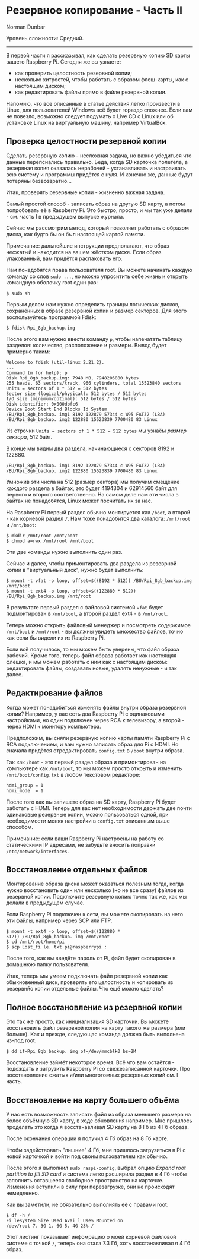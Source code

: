 Резервное копирование - Часть II
================================

Norman Dunbar

Уровень сложности: Средний.


* * *

В первой части я рассказывал, как сделать резервную копию SD карты вашего Raspberry Pi. Сегодня же вы узнаете:

- как проверить целостность резервной копии;
- несколько хитростей, чтобы работать с образом флеш-карты, как с настоящим диском;
- как редактировать файлы прямо в файле резервной копии.

Напомню, что все описанные в статье действия легко произвести в Linux, для пользователей Windows всё будет гораздо сложнее. Если вам не повезло, возможно следует подумать о Live CD с Linux или об установке Linux на виртуальную машину, например VirtualBox.


Проверка целостности резервной копии
------------------------------------
Сделать резервную копию - несложная задача, но важно убедиться что данные перепсиались правильно. Беда, когда SD карточка полетела, а резервная копия оказалась нерабочей - устанавливать и настраивать всю систему и программы придётся с нуля. И конечно же, данные будут потеряны безвозвратно...

Итак, проверять резервные копии - жизненно важная задача.

Самый простой способ - записать образ на другую SD карту, а потом попробовать её в Raspberry Pi. Это быстро, просто, и мы так уже делали - см. часть I в предыдущем выпуске журнала.

Сейчас мы рассмотрим метод, который позволяет работать с образом диска, как будто бы он был настоящей картой памяти.

Примечание: дальнейшие инструкции предполагают, что образ несжатый и находится на вашем жёстком диске. Если образ упакованный, вам придётся распаковать его.

Нам понадобятся права пользователя root. Вы можете начинать каждую команду со слов `sudo ...`, но можно упроситить себе жизнь и открыть командную оболочку root один раз:

    $ sudo sh

Первым делом нам нужно определить границы логических дисков, сохранённых в образе резервной копии и размер секторов. Для этого воспользуйтесь программой Fdisk:

    $ fdisk Rpi_8gb_backup.img

После этого вам нужно ввести команду `p`, чтобы напечатать таблицу разделов: количество, расположение и размеры.
Вывод будет примерно таким:

    Welcome to fdisk (util-linux 2.21.2).
    ...
    Command (m for help): p
    Disk Rpi_8gb_backup.img: 7948 MB, 7948206080 bytes
    255 heads, 63 sectors/track, 966 cylinders, total 15523840 sectors
    Units = sectors of 1 * 512 = 512 bytes
    Sector size (logical/physical): 512 bytes / 512 bytes
    I/O size (minimum/optimal): 512 bytes / 512 bytes
    Disk identifier: 0x000dbfc6
    Device Boot Start End Blocks Id System
    /BU/Rpi_8gb_backup. img1 8192 122879 57344 c W95 FAT32 (LBA)
    /BU/Rpi_8gb_backup. img2 122880 15523839 7700480 83 Linux

Из строчки `Units = sectors of 1 * 512 = 512 bytes` мы узнаём *размер сектора*, 512 байт.

В конце мы видим два раздела, начинающиеся с секторов 8192 и 122880.

    /BU/Rpi_8gb_backup. img1 8192 122879 57344 c W95 FAT32 (LBA)
    /BU/Rpi_8gb_backup. img2 122880 15523839 7700480 83 Linux

Умножив эти числа на 512 (размер сектора) мы получим смещение каждого раздела в байтах, это будет 4194304 и 62914560 байт для первого и второго соответственно. На самом деле нам эти числа в байтах не понадобятся, Linux может посчитать их за нас.

На Raspberry Pi первый раздел обычно монтируется как `/boot`, а второй - как корневой раздел `/`. Нам тоже понадобится два каталога: `/mnt/root` и `/mnt/boot`:

    $ mkdir /mnt/root /mnt/boot
    $ chmod a=rwx /mnt/root /mnt/boot

Эти две команды нужно выполнить один раз.

Сейчас и далее, чтобы примонтировать два раздела из резеврной копии в "виртуальный диск", нужно будет выполнить:

    $ mount -t vfat -o loop, offset=$((8192 * 512)) /BU/Rpi_8gb_backup.img /mnt/boot
    $ mount -t ext4 -o loop, offset=$((122880 * 512)) /BU/Rpi_8gb_backup.img /mnt/root

В результате первый раздел с файловой системой `vfat` будет подмонтирован в `/mnt/boot`, а второй раздел ext4 - в `/mnt/root`.

Теперь можно открыть файловый менеджер и посмотреть содержимое `/mnt/boot` и `/mnt/root` - вы должны увидеть множество файлов, точно как если бы видели их из Raspberry Pi.

Если всё получилось, то мы можем быть уверены, что файл образа рабочий. Кроме того, теперь файл образа работает как настоящяя флешка, и мы можем работать с ним как с настоящим диском: редактировать файлы, создавать новые, удалять ненужные - и так далее.


Редактирование файлов
---------------------
Когда может понадобиться изменять файлы внутри образа резервной копии? Например, у вас есть два Raspberry Pi с одинаковыми настройками, но один подключен через RCA к телевизору, а второй - через HDMI к монитору компьютера.

Предположим, вы сняли резервную копию карты памяти Raspberry Pi с RCA подключением, и вам нужно записать образ для Pi с HDMI. Но сначала придётся отредактировать `config.txt` в `/boot` внутри образа.

Так как `/boot` - это первый раздел образа и примонтирован на компьютере как `/mnt/boot`, то мы можем просто открыть и изменить `/mnt/boot/config.txt` в любом текстовом редакторе:

    hdmi_group = 1
    hdmi_mode  = 1

После того как вы запишете образ на SD карту, Raspberry Pi будет работать с HDMI. Теперь для вас нет необходимости держать две почти одинаковые резервные копии, можно пользоваться одной, при необходимости меняя настройки в `config.txt` описанным выше способом.

Примечание: если ваши Raspberry Pi настроены на работу со статическими IP адресами, не забудьте вносить поправки `/etc/metwork/interfaces`.


Восстановление отдельных файлов
-------------------------------
Монтирование образа диска может оказаться полезным тогда, когда нужно восстановить один или несколько (но не все сразу) файлов из резервной копии. Подключите резервную копию точно так же, как мы делали в предыдущем случае.

Если Raspberry Pi подключен к сети, вы можете скопировать на него эти файлы, например через SCP или FTP.

    $ mount -t ext4 -o loop, offset=$((122880 *
    512)) /BU/Rpi_8gb_backup. img /mnt/root
    $ cd /mnt/root/home/pi
    $ scp Lost_fi le. txt pi@raspberrypi :

После того, как вы введёте пароль от Pi, файл будет скопирован в домашнюю папку пользователя.

Итак, теперь мы умеем подключать файл резервной копии как обыкновенный диск, проверять его целостность и копировать из резервнйо копии отдельные файлы. Что ещё можно сделать?


Полное восстановление из резервной копии
----------------------------------------
Это так же просто, как инициализация SD карточки. Вы можете восстановить файл резервной копии на карту такого же размера (или больше). Как и прежде, следующая команда должна быть выполнена из-под root.

    $ dd if=Rpi_8gb_backup. img of=/dev/mmcblk0 bs=2M

Восстановление займёт некоторое время. Всё что вам остаётся - подождать и загрузить Raspberry Pi со свежезаписанной карточки. Про восстановление сжатых и/или многотомных резервных копий см. I часть.


Восстановление на карту большего объёма
---------------------------------------
У нас есть возможность записать файл из образа меньшего размера на более объёмную SD карту, в ходе обновления например. Мне пришлось проделать это когда я восстанавливал SD карту на 8 Гб из 4 Гб образа.

После окончания операции я получил 4 Гб образ на 8 Гб карте.

Чтобы задействовать "лишние" 4 Гб, мне пришлось загрузиться в Pi с новой карточкой и войти под своим ползователем как обычно.

После этого я выполнил `sudo raspi-config`, выбрал опцию *Expand root partition to fill SD card* и система легко расширила раздел в 4 Гб чтобы заполнить оставшееся свободное пространство на карточке. Изменения вступили в силу при перезагрузке, они не происходят немедленно.

Как вы заметили, не обязательно выполнять её с правами root.

    $ df -h /
    Fi lesystem Size Used Avai l Use% Mounted on
    /dev/root 7. 3G 1. 6G 5. 4G 23% /

Этот листинг показывает инфомрацию о моей корневой файловой системе с точкой `/`, теперь она стала 7.3 Гб, хоть восстанавливал я 4 Гб образ.
